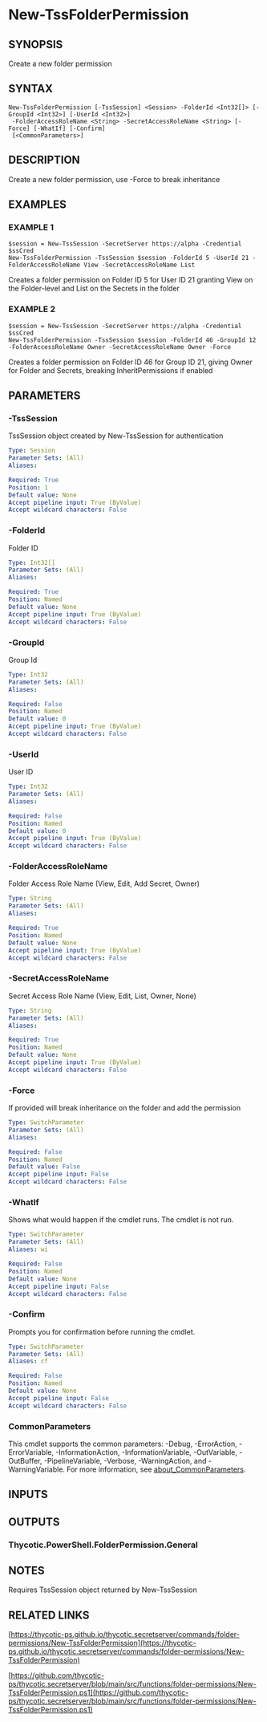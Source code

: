 # New-TssFolderPermission

## SYNOPSIS
Create a new folder permission

## SYNTAX

```
New-TssFolderPermission [-TssSession] <Session> -FolderId <Int32[]> [-GroupId <Int32>] [-UserId <Int32>]
 -FolderAccessRoleName <String> -SecretAccessRoleName <String> [-Force] [-WhatIf] [-Confirm]
 [<CommonParameters>]
```

## DESCRIPTION
Create a new folder permission, use -Force to break inheritance

## EXAMPLES

### EXAMPLE 1
```
$session = New-TssSession -SecretServer https://alpha -Credential $ssCred
New-TssFolderPermission -TssSession $session -FolderId 5 -UserId 21 -FolderAccessRoleName View -SecretAccessRoleName List
```

Creates a folder permission on Folder ID 5 for User ID 21 granting View on the Folder-level and List on the Secrets in the folder

### EXAMPLE 2
```
$session = New-TssSession -SecretServer https://alpha -Credential $ssCred
New-TssFolderPermission -TssSession $session -FolderId 46 -GroupId 12 -FolderAccessRoleName Owner -SecretAccessRoleName Owner -Force
```

Creates a folder permission on Folder ID 46 for Group ID 21, giving Owner for Folder and Secrets, breaking InheritPermissions if enabled

## PARAMETERS

### -TssSession
TssSession object created by New-TssSession for authentication

```yaml
Type: Session
Parameter Sets: (All)
Aliases:

Required: True
Position: 1
Default value: None
Accept pipeline input: True (ByValue)
Accept wildcard characters: False
```

### -FolderId
Folder ID

```yaml
Type: Int32[]
Parameter Sets: (All)
Aliases:

Required: True
Position: Named
Default value: None
Accept pipeline input: True (ByValue)
Accept wildcard characters: False
```

### -GroupId
Group Id

```yaml
Type: Int32
Parameter Sets: (All)
Aliases:

Required: False
Position: Named
Default value: 0
Accept pipeline input: True (ByValue)
Accept wildcard characters: False
```

### -UserId
User ID

```yaml
Type: Int32
Parameter Sets: (All)
Aliases:

Required: False
Position: Named
Default value: 0
Accept pipeline input: True (ByValue)
Accept wildcard characters: False
```

### -FolderAccessRoleName
Folder Access Role Name (View, Edit, Add Secret, Owner)

```yaml
Type: String
Parameter Sets: (All)
Aliases:

Required: True
Position: Named
Default value: None
Accept pipeline input: True (ByValue)
Accept wildcard characters: False
```

### -SecretAccessRoleName
Secret Access Role Name (View, Edit, List, Owner, None)

```yaml
Type: String
Parameter Sets: (All)
Aliases:

Required: True
Position: Named
Default value: None
Accept pipeline input: True (ByValue)
Accept wildcard characters: False
```

### -Force
If provided will break inheritance on the folder and add the permission

```yaml
Type: SwitchParameter
Parameter Sets: (All)
Aliases:

Required: False
Position: Named
Default value: False
Accept pipeline input: False
Accept wildcard characters: False
```

### -WhatIf
Shows what would happen if the cmdlet runs.
The cmdlet is not run.

```yaml
Type: SwitchParameter
Parameter Sets: (All)
Aliases: wi

Required: False
Position: Named
Default value: None
Accept pipeline input: False
Accept wildcard characters: False
```

### -Confirm
Prompts you for confirmation before running the cmdlet.

```yaml
Type: SwitchParameter
Parameter Sets: (All)
Aliases: cf

Required: False
Position: Named
Default value: None
Accept pipeline input: False
Accept wildcard characters: False
```

### CommonParameters
This cmdlet supports the common parameters: -Debug, -ErrorAction, -ErrorVariable, -InformationAction, -InformationVariable, -OutVariable, -OutBuffer, -PipelineVariable, -Verbose, -WarningAction, and -WarningVariable. For more information, see [about_CommonParameters](http://go.microsoft.com/fwlink/?LinkID=113216).

## INPUTS

## OUTPUTS

### Thycotic.PowerShell.FolderPermission.General
## NOTES
Requires TssSession object returned by New-TssSession

## RELATED LINKS

[https://thycotic-ps.github.io/thycotic.secretserver/commands/folder-permissions/New-TssFolderPermission](https://thycotic-ps.github.io/thycotic.secretserver/commands/folder-permissions/New-TssFolderPermission)

[https://github.com/thycotic-ps/thycotic.secretserver/blob/main/src/functions/folder-permissions/New-TssFolderPermission.ps1](https://github.com/thycotic-ps/thycotic.secretserver/blob/main/src/functions/folder-permissions/New-TssFolderPermission.ps1)

